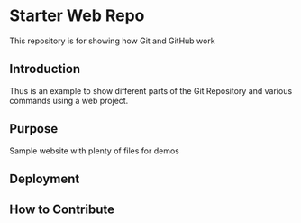 # Starter Web Repo

This repository is for showing how Git and GitHub work

## Introduction

Thus is an example to show different parts of the Git Repository and various commands using a web project.

## Purpose

Sample website with plenty of files for demos

## Deployment


## How to Contribute